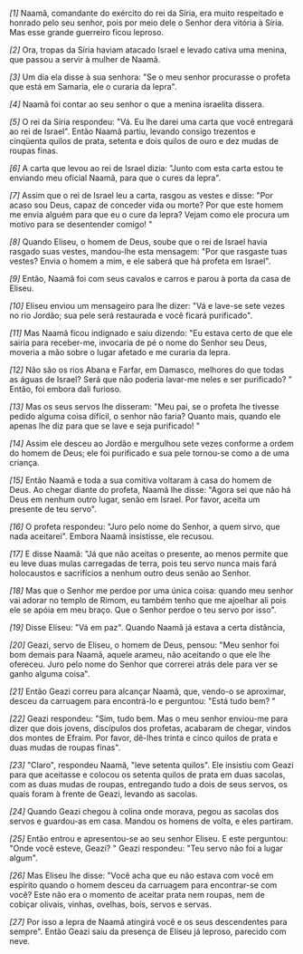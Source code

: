*[1]* Naamã, comandante do exército do rei da Síria, era muito respeitado e honrado pelo seu senhor, pois por meio dele o Senhor dera vitória à Síria. Mas esse grande guerreiro ficou leproso.

*[2]* Ora, tropas da Síria haviam atacado Israel e levado cativa uma menina, que passou a servir à mulher de Naamã.

*[3]* Um dia ela disse à sua senhora: "Se o meu senhor procurasse o profeta que está em Samaria, ele o curaria da lepra".

*[4]* Naamã foi contar ao seu senhor o que a menina israelita dissera.

*[5]* O rei da Síria respondeu: "Vá. Eu lhe darei uma carta que você entregará ao rei de Israel". Então Naamã partiu, levando consigo trezentos e cinqüenta quilos de prata, setenta e dois quilos de ouro e dez mudas de roupas finas.

*[6]* A carta que levou ao rei de Israel dizia: "Junto com esta carta estou te enviando meu oficial Naamã, para que o cures da lepra".

*[7]* Assim que o rei de Israel leu a carta, rasgou as vestes e disse: "Por acaso sou Deus, capaz de conceder vida ou morte? Por que este homem me envia alguém para que eu o cure da lepra? Vejam como ele procura um motivo para se desentender comigo! "

*[8]* Quando Eliseu, o homem de Deus, soube que o rei de Israel havia rasgado suas vestes, mandou-lhe esta mensagem: "Por que rasgaste tuas vestes? Envia o homem a mim, e ele saberá que há profeta em Israel".

*[9]* Então, Naamã foi com seus cavalos e carros e parou à porta da casa de Eliseu.

*[10]* Eliseu enviou um mensageiro para lhe dizer: "Vá e lave-se sete vezes no rio Jordão; sua pele será restaurada e você ficará purificado".

*[11]* Mas Naamã ficou indignado e saiu dizendo: "Eu estava certo de que ele sairia para receber-me, invocaria de pé o nome do Senhor seu Deus, moveria a mão sobre o lugar afetado e me curaria da lepra.

*[12]* Não são os rios Abana e Farfar, em Damasco, melhores do que todas as águas de Israel? Será que não poderia lavar-me neles e ser purificado? " Então, foi embora dali furioso.

*[13]* Mas os seus servos lhe disseram: "Meu pai, se o profeta lhe tivesse pedido alguma coisa difícil, o senhor não faria? Quanto mais, quando ele apenas lhe diz para que se lave e seja purificado! "

*[14]* Assim ele desceu ao Jordão e mergulhou sete vezes conforme a ordem do homem de Deus; ele foi purificado e sua pele tornou-se como a de uma criança.

*[15]* Então Naamã e toda a sua comitiva voltaram à casa do homem de Deus. Ao chegar diante do profeta, Naamã lhe disse: "Agora sei que não há Deus em nenhum outro lugar, senão em Israel. Por favor, aceita um presente de teu servo".

*[16]* O profeta respondeu: "Juro pelo nome do Senhor, a quem sirvo, que nada aceitarei". Embora Naamã insistisse, ele recusou.

*[17]* E disse Naamã: "Já que não aceitas o presente, ao menos permite que eu leve duas mulas carregadas de terra, pois teu servo nunca mais fará holocaustos e sacrifícios a nenhum outro deus senão ao Senhor.

*[18]* Mas que o Senhor me perdoe por uma única coisa: quando meu senhor vai adorar no templo de Rimom, eu também tenho que me ajoelhar ali pois ele se apóia em meu braço. Que o Senhor perdoe o teu servo por isso".

*[19]* Disse Eliseu: "Vá em paz". Quando Naamã já estava a certa distância,

*[20]* Geazi, servo de Eliseu, o homem de Deus, pensou: "Meu senhor foi bom demais para Naamã, aquele arameu, não aceitando o que ele lhe ofereceu. Juro pelo nome do Senhor que correrei atrás dele para ver se ganho alguma coisa".

*[21]* Então Geazi correu para alcançar Naamã, que, vendo-o se aproximar, desceu da carruagem para encontrá-lo e perguntou: "Está tudo bem? "

*[22]* Geazi respondeu: "Sim, tudo bem. Mas o meu senhor enviou-me para dizer que dois jovens, discípulos dos profetas, acabaram de chegar, vindos dos montes de Efraim. Por favor, dê-lhes trinta e cinco quilos de prata e duas mudas de roupas finas".

*[23]* "Claro", respondeu Naamã, "leve setenta quilos". Ele insistiu com Geazi para que aceitasse e colocou os setenta quilos de prata em duas sacolas, com as duas mudas de roupas, entregando tudo a dois de seus servos, os quais foram à frente de Geazi, levando as sacolas.

*[24]* Quando Geazi chegou à colina onde morava, pegou as sacolas dos servos e guardou-as em casa. Mandou os homens de volta, e eles partiram.

*[25]* Então entrou e apresentou-se ao seu senhor Eliseu. E este perguntou: "Onde você esteve, Geazi? " Geazi respondeu: "Teu servo não foi a lugar algum".

*[26]* Mas Eliseu lhe disse: "Você acha que eu não estava com você em espírito quando o homem desceu da carruagem para encontrar-se com você? Este não era o momento de aceitar prata nem roupas, nem de cobiçar olivais, vinhas, ovelhas, bois, servos e servas.

*[27]* Por isso a lepra de Naamã atingirá você e os seus descendentes para sempre". Então Geazi saiu da presença de Eliseu já leproso, parecido com neve.

